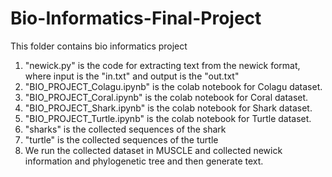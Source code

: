 # Bio-Informatics-Final-Project
This folder contains bio informatics project


1. "newick.py" is the code for extracting text from the newick format, where input is the "in.txt" and output is the "out.txt"
2. "BIO_PROJECT_Colagu.ipynb" is the colab notebook for Colagu dataset.
3. "BIO_PROJECT_Coral.ipynb" is the colab notebook for Coral dataset.
4. "BIO_PROJECT_Shark.ipynb" is the colab notebook for Shark dataset.
5. "BIO_PROJECT_Turtle.ipynb" is the colab notebook for Turtle dataset.
6. "sharks" is the collected sequences of the shark
7. "turtle" is the collected sequences of the turtle
8. We run the collected dataset in MUSCLE and collected newick information  and phylogenetic tree and then generate text.
